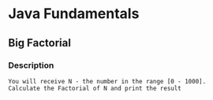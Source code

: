 # Java Fundamentals

## Big Factorial

### Description

    You will receive N - the number in the range [0 - 1000]. 
    Calculate the Factorial of N and print the result

